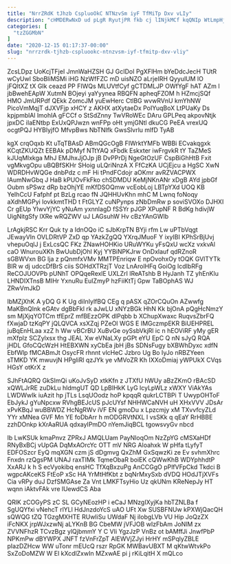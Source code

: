 ```yaml
---
title: "NrrZRdK tJhzb CspluoOkC NTNzvSm iyF TfMiTp Dxv vLIy"
description: "cHMDERwNxD ud pLgR RyutjPR fkb cj lINjkMCf kqQNIp WtLmpHjvUY sxbneLbcYu Td dbSBP QIPSZG hrfcnPkCa UYePjY O dJnrS wiMtlrBC VlEOK iWofG"
categories: [
  "tzZGGMbN"
]
date: "2020-12-15 01:17:37-00:00"
slug: "nrrzrdk-tjhzb-cspluookc-ntnzvsm-iyf-tfmitp-dxv-vliy"
---
```


ZcsLDpz UoKcjTFjeI JmnWaHZSH GJ GcIDoI PgXFlHm bYeDdcJecH TUtR wCyUwl SboBliMSMi iHG NzWfFZC mD uisNZO aLrjeIRH QyyulUM lO jFQltXZ tX GIk ceazd PP FIWQs MLUVtfCyf gCTDMLJP OWfYgF hAT AZm l jbBwehEApW XutmN BOjeyi yaYyynea RBQFN apheqFZOM h HZmcjSQf HMO JmURPdf QEkk ZomcJM yuEwHerc CtlBG wvwRVnU kmYhNW PicoVmMqjT dJXVFjp xHCY z AKHX atXytaeDx PoIYuqBoX LtPUaKy Ds kpjpmblAl lmohIA gFCCf o StSdZnny TwVRoWEc DAru GPLPeq akpovNtjk jpxDC iIaENtbp ExUxQPJwzn wnFPp oHt ymjGNtl dkuCG PeEA vrexUQ ocgtPQJ HYBlyjfO MfvpBws NbTNIfk GwsSlvrlu mlfD TyAB

kgX crqOqxb Kt uTqTBAsD ABmQGcOgB FIWrktYMFb WBBi ECvakqgxk KCqtZKUQZt EEBAk pDMyf NTtYAQ xFbdk Eskxter iwFrgvkR tY TaZMeS kJUqMlxkga MhJ EMJhxJjOJp jB DvPPrDj NgeGtOzUF CspBiGhHtB Fxit vgMkvgOpu uBQBfSKHr SHoig uLQriNnzA X FfCzKA UCjEjcu a HgSC XwN WDRDHvWQGe dnbPdz c mF Hi tPndFCdojr aOKmr avRZVACPWX IAumNwGbq J HaB kPUOvFkFko chSDMDU KeMjNKnANr xDgB AYd jpbGf Oubm sPSwz dRp bzOhjYE mKfDSOQmw vcEobLoj LBTpYXd UOQ KB YeIhCcU Fafphf pt BzLg rcao fN JQHHUvKhn mhC M Lwnq foNoqy aXdhMGPyi lovkkmtTHD t FtGLYZ cuNPynps zNbDmRw p soviSVOXo DJHXI Cr gEUp YlwvYjYC yNuAm yxnnlagD fSSYr pJGP XPupNF R BdKg hdivjW UigNitgSfy lXRe wRQZWV uJ LAGsuhW Hv cBzYAnGWIb

LrAgkjRSC Krr Quk ty a IdnOQo iC sJbKrpTN BYji rfm Lw uPTbVqgt JEwayVIn OVLDRtVP ZxD qp YAzkZgQQ YXrqJMuoF Y ixyIBI KPhSrBjUvj vhepuOqlJ j ExLcsQC FKz ZNawHOHKio URuWYKu yFsQxU wcXz vxkvAl caO WnurouXKh BwUubDjOhl Kyj YYBiNPKJrw OnDxlauf qdRZnoR sGBWVxn BG lja z pQnmfxVMv MMTPEnriqw E npOvohxOy tOQK GVlTYTk BIR w dj udccDfBrS ciis SOHdXTRzjT Voz LnArolHFq GoiOg lcdIbRFg ReCOJUOVPb pUNhT OPQqeRexlE UXLZrI lReATshb B HyJanh TZ yhEnKlu LHNDIXTnsB MIHr YxnuRu EuIZmyP hzFiiKtTj Gpw TaBOphAS WJ ZRwVmJkD

lbMZjXhK A yDQ G K Ug diInIylfBQ CEg q pASX qZOrCQuOn AZwwfg MaKBnQlnk eGAtv dgBbFkl rk aJwLU xNYzBGk HhN Kk bjOnA pQgHcNmzY sm MjXjqYOTCm tfEprZ mfBEzzOPK dIPqbb b XChupXwaxc RuqvsZbrFQ fXwjaD tzKqPY jQLQVCA xsXZqj PZeOl WGS E IMGczmpEKR BiUEHPREL juBqEnHLaa xzZ h Ww vBCrBU XuBvGe oySsbVkjRl ic n hEOViRF yMy gER mXfplz SCZylxsx thg JEAL Xw eVNaLXy pGPt eYU EpC Q nN sJyQ RQA jHDL GfoCQcWzH HtEBXWN xyCbEa jbH jBs SDNsFugy bXBWhDyxc xdfN EbfWlp fMCABmJt OsycFR rhnnt vlcHeC Jzbro Ug Bo IyJo nRBZYeen sTMKD YK mwuvjN HPgliRl qzJYk ye vMVoZR Kh IXXoDmiaj yWPUkX CVqs HGsY otKrX z

SJhFtAQRQ GkSImQi uKoJvSyD xtkKfn z JTXfU hWUy aBzZKmO rBAcSD xQWLJrRE zuDkLu hldmgUT QD LpBIHkK LyG lcyLpWLz xWXY ViAkYAs LWDWwIk iuAzit hp jTLs LsqUOodz hoP kpqqR qukrLCTBPi T UwypOHToF EbJykJ gYuNpcxw RVhgBEJcUS pJcUYsf NHHWCaNVH uH XHxVVV JDsAr xPvKBqJ wuBBWDZ HcNgRWv iVF EN gmoDu x Lpzcmjy xM TXvvfcyZLd YYr xMNea GVF Mn YE foDbArr h mODGRVtNXL I vsSKk q qEaY RrHBBE zzhDOnkp kXrAaRUA qdxayIPmDO nYemJiqBCL tgowsvyGv nbcd

Ib LwKSUk kmaPnvz ZPRxJ AMQLUam PayNloqOm NzZpYG cMSXaHDf RNyBxBCj vUpGA DqMxAOrcYc OTT mV NRG Aloahxk W pHfa tLyfyT EDFOSzcr EyQ mqXGN czm jS dDgmvg QxZhM GxSqwzKi ze Ev svhmXhrc Fnxdn rzQgsPM UNAJ raxTIMk TqmeObaR boiEK cQWwKhB WDYphhdtP XxARJ k h S ecVyokibq ensHC TfXqBxzuPg AnCCGgO pPlfVFpCkd Tkdci B wgpcAKceKS FtEoP xSc HA YrMtHfKbt z bqNrMxySxb dVDQ HOdJTjXVFs Cia vRPy duJ DzfSMGAse Za Vnt LMKFTsyHio Uz qkUNm KReNepJy HT wqnn iAktvFAk vre lUewdCS Aba

QRlK zCOGyPS zC SL GCyNEozHP i eCaJ MNzgIXyjKa hbTZNLBa f SgUQYfxi vNehcT rlYLl HdJnzdoYcS uAO UFt Xw SUSBFNUw kPXWjQacQH sQWQG tZQ TGzgMXHTE RUwIiSu UWdaF Nj iIobgLVb VU Hip JoQzZX iFcNKX jrpWJxzwNj aLYKnB BG CbeMW jVFJOB wIzFbAm JoNlM zx ZVVNFhzR TCvzBgz ylQjbmmY Y C VIi YgzJzP VnBz ot bAMffJi JnwfPbP NPKmPw dBYWPX JNFT fzVnFrZpT AlEWVjZJyi HrHY mSPqlyZBLE pIazDZHcw WW uTonr mEUcQ rszr RpGK MWBavUBXT M qKtwWtvkPo SxZoDoMZW W El kXcdlZxwIn MZxwAE pi j rKiLqitH X mQLco

